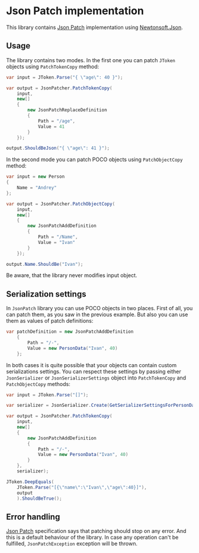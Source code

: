 # Json Patch implementation

This library contains [Json Patch](http://jsonpatch.com) implementation using [Newtonsoft.Json](https://www.newtonsoft.com/json).

## Usage

The library contains two modes. In the first one you can patch `JToken` objects using `PatchTokenCopy` method:

```cs
var input = JToken.Parse("{ \"age\": 40 }");

var output = JsonPatcher.PatchTokenCopy(
    input,
    new[]
    {
        new JsonPatchReplaceDefinition
        {
            Path = "/age",
            Value = 41
        }
    });

output.ShouldBeJson("{ \"age\": 41 }");
```

In the second mode you can patch POCO objects using `PatchObjectCopy` method:

```cs
var input = new Person
{
    Name = "Andrey"
};

var output = JsonPatcher.PatchObjectCopy(
    input,
    new[]
    {
        new JsonPatchAddDefinition
        {
            Path = "/Name",
            Value = "Ivan"
        }
    });

output.Name.ShouldBe("Ivan");
```

Be aware, that the library never modifies input object.

## Serialization settings

In `JsonPatch` library you can use POCO objects in two places. First of all, you can patch them, as you saw in the previous example. But also you can  use them as values of patch definitions:

```cs
var patchDefinition = new JsonPatchAddDefinition
    {
        Path = "/-",
        Value = new PersonData("Ivan", 40)
    };
```

In both cases it is quite possible that your objects can contain custom serializations settings. You can respect these settings by passing either `JsonSerializer` or `JsonSerializerSettings` object into `PatchTokenCopy` and `PatchObjectCopy` methods:

```cs
var input = JToken.Parse("[]");

var serializer = JsonSerializer.Create(GetSerializerSettingsForPersonData());

var output = JsonPatcher.PatchTokenCopy(
    input,
    new[]
    {
        new JsonPatchAddDefinition
        {
            Path = "/-",
            Value = new PersonData("Ivan", 40)
        }
    },
    serializer);

JToken.DeepEquals(
    JToken.Parse("[{\"name\":\"Ivan\",\"age\":40}]"),
    output
    ).ShouldBeTrue();
```

## Error handling

 [Json Patch](http://jsonpatch.com) specification says that patching should stop on any error. And this is a default behaviour of the library. In case any operation can't be fulfilled, `JsonPatchException` exception will be thrown.

 